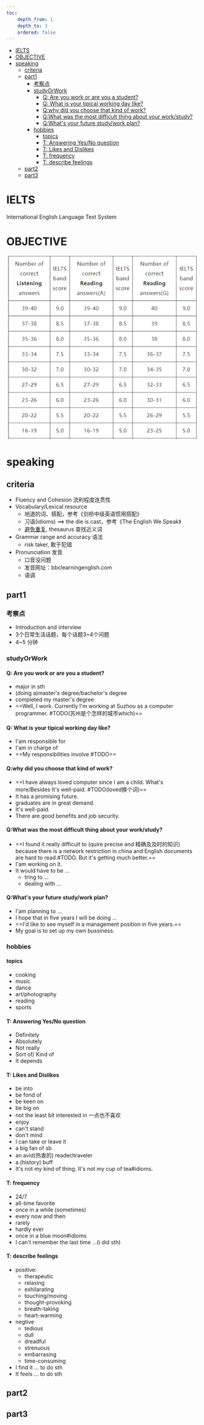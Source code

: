 ```yaml
---
toc:
    depth_from: 1
    depth_to: 3
    ordered: false
---  
```

  
- [IELTS](#ielts )
- [OBJECTIVE](#objective )
- [speaking](#speaking )
  - [criteria](#criteria )
  - [part1](#part1 )
    - [考察点](#考察点 )
    - [studyOrWork](#studyorwork )
      - [Q: Are you work or are you a student?](#q-are-you-work-or-are-you-a-student )
      - [Q: What is your tipical working day like?](#q-what-is-your-tipical-working-day-like )
      - [Q:why did you choose that kind of work?](#qwhy-did-you-choose-that-kind-of-work )
      - [Q:What was the most difficult thing about your work/study?](#qwhat-was-the-most-difficult-thing-about-your-workstudy )
      - [Q:What's your future study/work plan?](#qwhats-your-future-studywork-plan )
    - [hobbies](#hobbies )
      - [topics](#topics )
      - [T: Answering Yes/No question](#t-answering-yesno-question )
      - [T: Likes and Dislikes](#t-likes-and-dislikes )
      - [T: frequency](#t-frequency )
      - [T: describe feelings](#t-describe-feelings )
  - [part2](#part2 )
  - [part3](#part3 )
  
#  IELTS
  
International English Language Test System
  
#  OBJECTIVE
  
![score](pictures/scores.png )
  
#  speaking
  
  
  
##  criteria
  
- Fluency and Cohesion 流利程度连贯性
- Vocabulary/Lexical resource 
    - 地道的词、搭配，参考《剑桥中级英语惯用搭配》
    - 习语(idioms) ==> the die is cast，参考《The English We Speak》
    - [避免重复](http://www.thefreedictionary.com '词典网址'), thesaurus 查找近义词
- Grammar range and accuracy 语法
    - risk taker, 敢于犯错
- Pronunciation 发音
    - 口音没问题
    - 发音网址：bbclearningenglish.com
    - 语调
  
  
##  part1
  
  
###  考察点
  
- Introduction and interview
- 3个日常生活话题，每个话题3~4个问题
- 4~5 分钟
  
###  studyOrWork
  
  
####  Q: Are you work or are you a student?
  
- major in sth
- (doing a)master's degree/bachelor's degree
- completed my master's degree
- ==Well, I work. Currently I'm working at Suzhou as a computer programmer. #TODO(苏州是个怎样的城市which)==
  
####  Q: What is your tipical working day like?
  
- I'am responsible for
- I'am in charge of
- ==My responsibilities involve #TODO==
  
####  Q:why did you choose that kind of work?
  
- ==I have always loved computer since I am a child. What's more/Besides It's well-paid. #TODO(loved换个词)==
- It has a promising future.
- graduates are in great demand.
- It's well-paid.
- There are good benefits and job security.
  
####  Q:What was the most difficult thing about your work/study?
  
- ==I found it really difficult to (quire precise and 精确及及时的知识) because there is a network restriction in china and English documents are hard to read.#TODO. But it's getting much better.==
- I'am working on it.
- It would have to be ...
    - tring to ...
    - dealing with ...
  
####  Q:What's your future study/work plan?
  
- I'am planning to ...
- I hope that in five years I will be doing ...
- ==I'd like to see myself in a management position in five years.==
- My goal is to set up my own bussiness.
  
  
###  hobbies
  
  
####  topics
  
- cooking
- music 
- dance
- art/photography
- reading
- sports
  
####  T: Answering Yes/No question
  
- Definitely
- Absolutely
- Not really
- Sort of/ Kind of
- It depends
  
####  T: Likes and Dislikes
  
- be into
- be fond of 
- be keen on 
- be big on
- not the least bit interested in 一点也不喜欢
- enjoy
- can't stand
- don't mind
- I can take or leave it
- a big fan of sb
- an avid(热衷的) reader/traveler
- a (history) buff
- It's not my kind of thing. It's not my cup of tea#idioms.
  
####  T: frequency
  
- 24/7
- all-time favorite
- once in a while (sometimes)
- every now and then
- rarely
- hardly ever
- once in a blue moon#idioms
- I can't remember the last time ...(i did sth)
  
####  T: describe feelings
  
- positive:
    - therapeutic
    - relaxing
    - exhilarating
    - touching/moving
    - thought-provoking
    - breath-taking
    - heart-warming
- negtive
    - tedious
    - dull
    - dreadful
    - strenuous
    - embarrasing
    - time-consuming
- I find it ... to do sth
- It feels ... to do sth
  
  
  
##  part2
  
  
  
  
##  part3
  
  
  
  
  